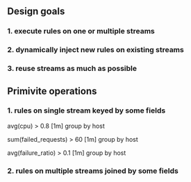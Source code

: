 ## Design goals

### 1. execute rules on one or multiple streams

### 2. dynamically inject new rules on existing streams

### 3. reuse streams as much as possible

## Primivite operations

### 1. rules on single stream keyed by some fields
 avg(cpu) > 0.8 [1m] group by host 

 sum(failed_requests) > 60 [1m] group by host
 
 avg(failure_ratio) > 0.1 [1m] group by host
 
### 2. rules on multiple streams joined by some fields
 
 
 
 
